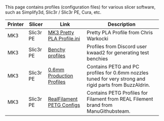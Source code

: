 This page contains profiles (configuration files) for various slicer software, such as Simplify3d, Slic3r / Slic3r PE, Cura, etc.

| Printer | Slicer    | Link                                                                                                                      | Description                                                    |
|---------|-----------|---------------------------------------------------------------------------------------------------------------------------|----------------------------------------------------------------|
| MK3     | Slic3r PE | [MK3 Pretty PLA Profile.ini](https://www.facebook.com/groups/Prusai3users/937992506385231/)                               | Pretty PLA Profile from Chris Warkocki                         |
| MK3     | Slic3r PE | [Benchy profiles](https://github.com/PrusaOwners/test-tools-and-objects/tree/master/tools/slicers/Slic3rPE/kwaad2/Benchy) | Profiles from Discord user kwaad2 for generating test benchies |
| MK3     | Slic3r PE | [0.6mm Production Profiles](files/BuzzAldrin_06mm_PETG_Config_Bundle.ini) | Contains PETG and PC profiles for 0.6mm nozzles tuned for very strong and rigid parts from BuzzAldrin. |
| MK3     | Slic3r PE | [RealFilament PETG Configs](https://github.com/ManuGithubSteam/RealFilamentSlic3rSettings) | Contains PETG Profiles for Filament from REAL Filement brand from ManuGithubsteam. |
